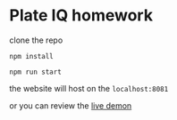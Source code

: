 # Plate IQ homework

clone the repo

  `npm install`
  
  `npm run start`
  
the website will host on the `localhost:8081`

or you can review the [live demon](https://shawnloatrchen.github.io/plate-iq-hw/)
